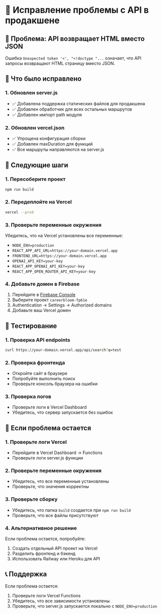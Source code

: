 # 🚀 Исправление проблемы с API в продакшене

## 🚨 Проблема: API возвращает HTML вместо JSON

Ошибка `Unexpected token '<', "<!doctype "...` означает, что API запросы возвращают HTML страницу вместо JSON.

## 🔧 Что было исправлено

### 1. **Обновлен server.js**
- ✅ Добавлена поддержка статических файлов для продакшена
- ✅ Добавлен обработчик для всех остальных маршрутов
- ✅ Добавлен импорт path модуля

### 2. **Обновлен vercel.json**
- ✅ Упрощена конфигурация сборки
- ✅ Добавлен maxDuration для функций
- ✅ Все маршруты направляются на server.js

## 🚀 Следующие шаги

### 1. **Пересоберите проект**
```bash
npm run build
```

### 2. **Передеплойте на Vercel**
```bash
vercel --prod
```

### 3. **Проверьте переменные окружения**
Убедитесь, что на Vercel установлены все переменные:
- `NODE_ENV=production`
- `REACT_APP_API_URL=https://your-domain.vercel.app`
- `FRONTEND_URL=https://your-domain.vercel.app`
- `OPENAI_API_KEY=your-key`
- `REACT_APP_OPENAI_API_KEY=your-key`
- `REACT_APP_OPEN_ROUTER_API_KEY=your-key`

### 4. **Добавьте домен в Firebase**
1. Перейдите в [Firebase Console](https://console.firebase.google.com/)
2. Выберите проект `careerbloom-fp61e`
3. Authentication → Settings → Authorized domains
4. Добавьте ваш Vercel домен

## 🧪 Тестирование

### 1. **Проверка API endpoints**
```bash
curl https://your-domain.vercel.app/api/search?q=test
```

### 2. **Проверка фронтенда**
- Откройте сайт в браузере
- Попробуйте выполнить поиск
- Проверьте консоль браузера на ошибки

### 3. **Проверка логов**
- Проверьте логи в Vercel Dashboard
- Убедитесь, что сервер запускается без ошибок

## 🚨 Если проблема остается

### 1. **Проверьте логи Vercel**
- Перейдите в Vercel Dashboard → Functions
- Проверьте логи server.js функции

### 2. **Проверьте переменные окружения**
- Убедитесь, что все переменные установлены
- Проверьте, что значения корректны

### 3. **Проверьте сборку**
- Убедитесь, что папка `build` создается при `npm run build`
- Проверьте, что все файлы присутствуют

### 4. **Альтернативное решение**
Если проблема остается, попробуйте:
1. Создать отдельный API проект на Vercel
2. Разделить фронтенд и бэкенд
3. Использовать Railway или Heroku для API

## 📞 Поддержка

Если проблема остается:
1. Проверьте логи Vercel Functions
2. Убедитесь, что все зависимости установлены
3. Проверьте, что server.js запускается локально с `NODE_ENV=production`



